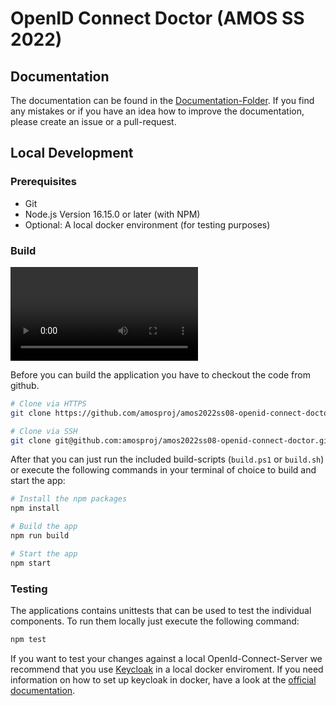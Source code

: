 # OpenID Connect Doctor (AMOS SS 2022)

## Documentation
The documentation can be found in the [Documentation-Folder]([https://github.com/amosproj/amos2022ss08-openid-connect-doctor/tree/main/Documentation](https://github.com/amosproj/amos2022ss08-openid-connect-doctor/blob/main/Documentation/user-documentation.md)).
If you find any mistakes or if you have an idea how to improve the documentation, please create an issue or a pull-request.

## Local Development
### Prerequisites
* Git
* Node.js Version 16.15.0 or later (with NPM)
* Optional: A local docker environment (for testing purposes)

### Build

![How to build the application](Deliverables/sprint-05/build-process-video.mp4)

Before you can build the application you have to checkout the code from github.

```sh
# Clone via HTTPS
git clone https://github.com/amosproj/amos2022ss08-openid-connect-doctor.git

# Clone via SSH
git clone git@github.com:amosproj/amos2022ss08-openid-connect-doctor.git
```

After that you can just run the included build-scripts (```build.ps1``` or ```build.sh```) or execute the following commands in your terminal of choice to build and start the app:
```sh
# Install the npm packages
npm install

# Build the app
npm run build

# Start the app
npm start
```

### Testing
The applications contains unittests that can be used to test the individual components. To run them locally just execute the following command:

```sh
npm test
```

If you want to test your changes against a local OpenId-Connect-Server we recommend that you use [Keycloak](https://github.com/keycloak/keycloak) in a local docker enviroment. If you need information on how to set up keycloak in docker, have a look at the [official documentation](https://www.keycloak.org/getting-started/getting-started-docker).
